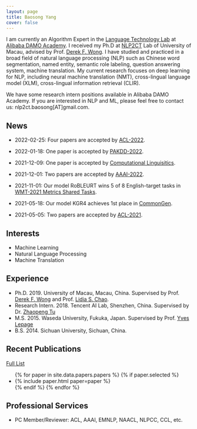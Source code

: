```yaml
---
layout: page
title: Baosong Yang
cover: false
---
```

I am currently an Algorithm Expert in the [Language Technology Lab](https://damo.alibaba.com/labs/language-technology?lang=en) at [Alibaba DAMO Academy](https://damo.alibaba.com). I received my Ph.D at [NLP2CT](http://nlp2ct.cis.umac.mo/) Lab of University of Macau, advised by Prof. [Derek F. Wong](https://www.fst.um.edu.mo/en/staff/fstfw.html). I have studied and practiced in a broad field of natural language processing (NLP) such as Chinese word segmentation, named entity, semantic role labeling, question answering system, machine translation. My current research focuses on deep learning for NLP, including neural machine translation (NMT),  cross-lingual language model (XLM), cross-lingual information retrieval (CLIR).

We have some research intern positions available in Alibaba DAMO Academy. If you are interested in NLP and ML, please feel free to contact us: nlp2ct.baosong[AT]gmail.com.

## News
* 2022-02-25: Four papers are accepted by [ACL-2022](https://www.2022.aclweb.org/).

* 2022-01-18: One paper is accepted by [PAKDD-2022](http://www.pakdd.net/).

* 2021-12-09: One paper is accepted by [Computational Linguisitics](https://direct.mit.edu/coli).

* 2021-12-01: Two papers are accepted by [AAAI-2022](https://aaai.org/Conferences/AAAI-22/).

* 2021-11-01: Our model RoBLEURT wins 5 of 8 English-target tasks in [WMT-2021 Metrics Shared Tasks](http://www.statmt.org/wmt21/metrics-task.html).

* 2021-05-18: Our model KGR4 achieves 1st place in [CommonGen](https://inklab.usc.edu/CommonGen/leaderboard.html).

* 2021-05-05: Two papers are accepted by [ACL-2021](https://2021.aclweb.org/).

## Interests
* Machine Learning
* Natural Language Processing
* Machine Translation

## Experience
* Ph.D. 2019. University of Macau, Macau, China.
  Supervised by Prof. [Derek F. Wong](https://www.fst.um.edu.mo/en/staff/fstfw.html) and Prof. [Lidia S. Chao](https://www.fst.um.edu.mo/en/staff/cds/lidiasc.html).
* Research Intern. 2018. Tencent AI Lab, Shenzhen, China.
  Supervised by Dr. [Zhaopeng Tu](http://zptu.net/)  
* M.S. 2015. Waseda University, Fukuka, Japan.
  Supervised by Prof. [Yves Lepage](https://www.waseda.jp/fsci/gips/other-en/2015/09/08/2164/)
* B.S. 2014. Sichuan University, Sichuan, China.

## Recent Publications
[Full List](/publications/)
<ul>
{% for paper in site.data.papers.papers %}
  {% if paper.selected %}
  <li>
  {% include paper.html paper=paper %}
  </li>
  {% endif %}
{% endfor %}
</ul>

## Professional Services
* PC Member/Reviewer: ACL, AAAI, EMNLP, NAACL, NLPCC, CCL, etc.
